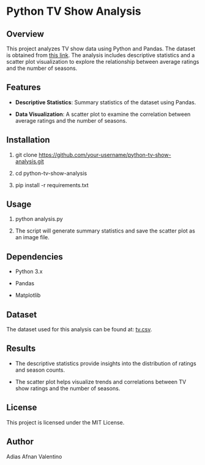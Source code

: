 Python TV Show Analysis
=======================

Overview
--------

This project analyzes TV show data using Python and Pandas. The dataset is obtained from [this link](http://becomingvisual.com/python4data/tv.csv). The analysis includes descriptive statistics and a scatter plot visualization to explore the relationship between average ratings and the number of seasons.

Features
--------

*   **Descriptive Statistics**: Summary statistics of the dataset using Pandas.
    
*   **Data Visualization**: A scatter plot to examine the correlation between average ratings and the number of seasons.
    

Installation
------------

1.  git clone https://github.com/your-username/python-tv-show-analysis.git
    
2.  cd python-tv-show-analysis
    
3.  pip install -r requirements.txt
    

Usage
-----

1.  python analysis.py
    
2.  The script will generate summary statistics and save the scatter plot as an image file.
    

Dependencies
------------

*   Python 3.x
    
*   Pandas
    
*   Matplotlib
    

Dataset
-------

The dataset used for this analysis can be found at: [tv.csv](http://becomingvisual.com/python4data/tv.csv).

Results
-------

*   The descriptive statistics provide insights into the distribution of ratings and season counts.
    
*   The scatter plot helps visualize trends and correlations between TV show ratings and the number of seasons.
    

License
-------

This project is licensed under the MIT License.

Author
------

Adias Afnan Valentino
